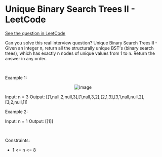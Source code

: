# Unique Binary Search Trees II - LeetCode
[See the question in LeetCode](https://leetcode.com/problems/unique-binary-search-trees-ii/submissions/1785500962/?envType=problem-list-v2&envId=binary-tree)

Can you solve this real interview question? Unique Binary Search Trees II - Given an integer n, return all the structurally unique BST's (binary search trees), which has exactly n nodes of unique values from 1 to n. Return the answer in any order.

 

Example 1:


<p align="center">
  <img src="https://assets.leetcode.com/uploads/2021/01/18/uniquebstn3.jpg" alt="image" >
</p>



Input: n = 3
Output: [[1,null,2,null,3],[1,null,3,2],[2,1,3],[3,1,null,null,2],[3,2,null,1]]


Example 2:


Input: n = 1
Output: [[1]]


 

Constraints:

 * 1 <= n <= 8
